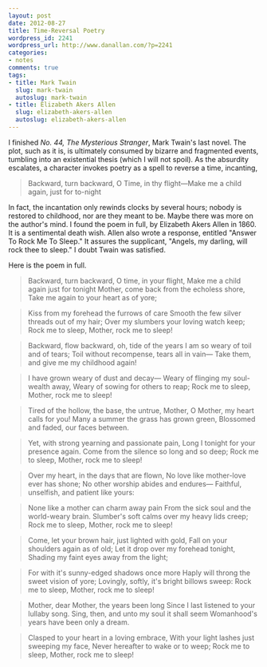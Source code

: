 ```yaml
---
layout: post
date: 2012-08-27
title: Time-Reversal Poetry
wordpress_id: 2241
wordpress_url: http://www.danallan.com/?p=2241
categories:
- notes
comments: true
tags:
- title: Mark Twain
  slug: mark-twain
  autoslug: mark-twain
- title: Elizabeth Akers Allen
  slug: elizabeth-akers-allen
  autoslug: elizabeth-akers-allen
---
```

I finished _No. 44, The Mysterious Stranger_, Mark Twain's last novel. The plot, such as it is, is ultimately consumed by bizarre and fragmented events, tumbling into an existential thesis (which I will not spoil). As the absurdity escalates, a character invokes poetry as a spell to reverse a time, incanting,

> Backward, turn backward, O Time, in thy flight—Make me a child again, just for to-night

In fact, the incantation only rewinds clocks by several hours; nobody is restored to childhood, nor are they meant to be. Maybe there was more on the author's mind. I found the poem in full, by Elizabeth Akers Allen in 1860. It is a sentimental death wish. Allen also wrote a response, entitled "Answer To Rock Me To Sleep." It assures the supplicant, "Angels, my darling, will rock thee to sleep." I doubt Twain was satisfied.

Here is the poem in full.
> Backward, turn backward, O time, in your flight,
Make me a child again just for tonight
Mother, come back from the echoless shore,
Take me again to your heart as of yore;

> Kiss from my forehead the furrows of care
Smooth the few silver threads out of my hair;
Over my slumbers your loving watch keep;
Rock me to sleep, Mother, rock me to sleep!

> Backward, flow backward, oh, tide of the years
I am so weary of toil and of tears;
Toil without recompense, tears all in vain— 
Take them, and give me my childhood again!

> I have grown weary of dust and decay— 
Weary of flinging my soul-wealth away,
Weary of sowing for others to reap;
Rock me to sleep, Mother, rock me to sleep!

> Tired of the hollow, the base, the untrue,
Mother, O Mother, my heart calls for you!
Many a summer the grass has grown green,
Blossomed and faded, our faces between.

> Yet, with strong yearning and passionate pain,
Long I tonight for your presence again.
Come from the silence so long and so deep;
Rock me to sleep, Mother, rock me to sleep!

> Over my heart, in the days that are flown,
No love like mother-love ever has shone;
No other worship abides and endures—
Faithful, unselfish, and patient like yours:

> None like a mother can charm away pain
From the sick soul and the world-weary brain.
Slumber's soft calms over my heavy lids creep;
Rock me to sleep, Mother, rock me to sleep!

> Come, let your brown hair, just lighted with gold,
Fall on your shoulders again as of old;
Let it drop over my forehead tonight,
Shading my faint eyes away from the light;

> For with it's sunny-edged shadows once more
Haply will throng the sweet vision of yore;
Lovingly, softly, it's bright billows sweep:
Rock me to sleep, Mother, rock me to sleep!

> Mother, dear Mother, the years been long
Since I last listened to your lullaby song.
Sing, then, and unto my soul it shall seem
Womanhood's years have been only a dream.

> Clasped to your heart in a loving embrace,
With your light lashes just sweeping my face,
Never hereafter to wake or to weep;
Rock me to sleep, Mother, rock me to sleep!
